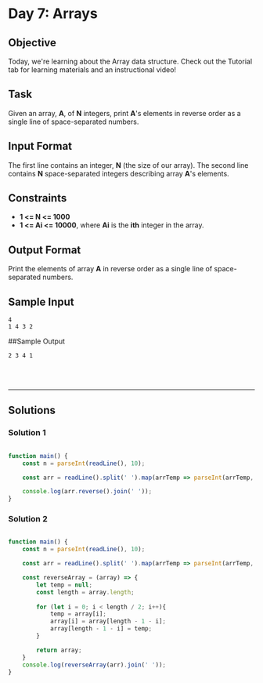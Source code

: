 # Day 7: Arrays
## Objective

Today, we're learning about the Array data structure. Check out the Tutorial tab for learning materials and an instructional video!

## Task

Given an array, **A**, of **N** integers, print **A**'s elements in reverse order as a single line of space-separated numbers.


## Input Format

The first line contains an integer, **N** (the size of our array). 
The second line contains **N** space-separated integers describing array **A**'s elements.


## Constraints
   
- **1 <= N <= 1000**
- **1 <= Ai <= 10000**, where **Ai** is the **ith** integer in the array.


## Output Format

Print the elements of array **A** in reverse order as a single line of space-separated numbers.



## Sample Input

```
4
1 4 3 2
```


##Sample Output

```
2 3 4 1
```

<br/>
<br/>

---

## Solutions

### Solution 1

```javascript

function main() {
    const n = parseInt(readLine(), 10);

    const arr = readLine().split(' ').map(arrTemp => parseInt(arrTemp, 10));

    console.log(arr.reverse().join(' '));
}

```

### Solution 2

```javascript

function main() {
    const n = parseInt(readLine(), 10);

    const arr = readLine().split(' ').map(arrTemp => parseInt(arrTemp, 10));

    const reverseArray = (array) => {
        let temp = null;
        const length = array.length;
        
        for (let i = 0; i < length / 2; i++){
            temp = array[i];
            array[i] = array[length - 1 - i];
            array[length - 1 - i] = temp;
        }

        return array;
    }
    console.log(reverseArray(arr).join(' '));
}

```
